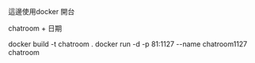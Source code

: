 這邊使用docker 開台


chatroom + 日期

docker build -t chatroom .
docker run  -d    -p 81:1127 --name chatroom1127   chatroom
